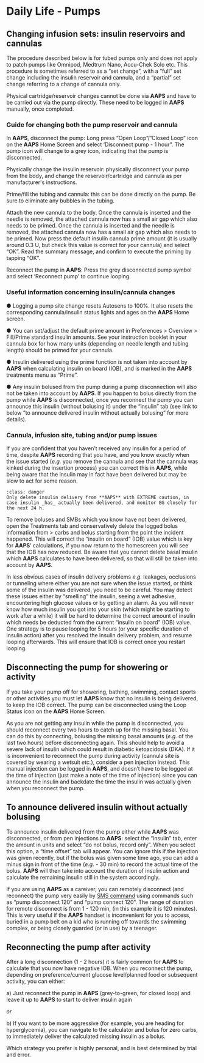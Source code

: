 # Daily Life - Pumps
## Changing infusion sets: insulin reservoirs and cannulas

The procedure described below is for tubed pumps only and does not apply to patch pumps like Omnipod, Medtrum Nano, Accu-Chek Solo etc. This procedure is sometimes referred to as a “set change”, with a “full” set change including the insulin reservoir and cannula, and a “partial” set change referring to a change of cannula only.

Physical cartridge/reservoir changes cannot be done via **AAPS** and have to be carried out via the pump directly. These need to be logged in **AAPS** manually, once completed.

### Guide for changing both the pump reservoir and cannula

In **AAPS**, disconnect the pump: Long press “Open Loop”/”Closed Loop” icon on the **AAPS** Home Screen and select ‘Disconnect pump - 1 hour”. The pump icon will change to a grey icon, indicating that the pump is disconnected.

Physically change the insulin reservoir: physically disconnect your pump from the body, and change the reservoir/cartridge and cannula as per manufacturer's instructions.

Prime/fill the tubing and cannula: this can be done directly on the pump. Be sure to eliminate any bubbles in the tubing.

Attach the new cannula to the body. Once the cannula is inserted and the needle is removed, the attached cannula now has a small air gap which also needs to be primed. Once the cannula is inserted and the needle is removed, the attached cannula now has a small air gap which also needs to be primed. Now press the default insulin cannula prime amount (it is usually around 0.3 U, but check this value is correct for your cannula) and select “OK”. Read the summary message, and confirm to execute the priming by tapping “OK”.

Reconnect the pump in **AAPS**: Press the grey disconnected pump symbol and select ‘Reconnect pump’ to continue looping.

### Useful information concerning insulin/cannula changes

●   Logging a pump site change resets Autosens to 100%. It also resets the corresponding cannula/insulin status lights and ages on the **AAPS** Home screen.

●   You can set/adjust the default prime amount in Preferences > Overview > Fill/Prime standard insulin amounts. See your instruction booklet in your cannula box for how many units (depending on needle length and tubing length) should be primed for your cannula.

●   Insulin delivered using the prime function is not taken into account by **AAPS** when calculating insulin on board (IOB), and is marked in the **AAPS** treatments menu as “Prime”.

●   Any insulin bolused from the pump during a pump disconnection will also not be taken into account by **AAPS**. If you happen to bolus directly from the pump while **AAPS** is disconnected, once you reconnect the pump you can announce this insulin (without bolusing it) under the “insulin” tab (see link to below ”to announce delivered insulin without actually bolusing” for more details).

### Cannula, infusion site, tubing and/or pump issues

If you are confident that you haven’t received any insulin for a period of time, despite **AAPS** recording that you have, and you know exactly when the issue started (_e.g._ you remove the cannula and see that the cannula was kinked during the insertion process) you can correct this in **AAPS**, while being aware that the insulin may in fact have been delivered but may be slow to act for some reason.

```{admonition} Caution - Risk of Hypoglycemia
:class: danger
Only delete insulin delivery from **AAPS** with EXTREME caution, in case insulin _has_ actually been delivered, and monitor BG closely for the next 24 h.
```

To remove boluses and SMBs which you know have not been delivered, open the Treatments tab and conservatively delete the logged bolus information from > carbs and bolus starting from the point the incident happened. This will correct the “insulin on board” (IOB) value which is key for **AAPS**’ calculations, if you now return to the homescreen you will see that the IOB has now reduced. Be aware that you cannot delete basal insulin which **AAPS** calculates to have been delivered, so that will still be taken into account by **AAPS**.

In less obvious cases of insulin delivery problems  _e.g._ leakages, occlusions or tunneling where either you are not sure when the issue started, or think some of the insulin was delivered, you need to be careful. You may detect these issues either by “smelling” the insulin, seeing a wet adhesive, encountering high glucose values or by getting an alarm. As you will never know how much insulin you got into your skin (which might be starting to work after a while) it will be hard to determine the correct amount of insulin which needs be deducted from the current “insulin on board” (IOB) value. One strategy is to pause looping for 5 hours (or your specific duration of insulin action) after you resolved the insulin delivery problem, and resume looping afterwards. This will ensure that IOB is correct once you restart looping.

## Disconnecting the pump for showering or activity

If you take your pump off for showering, bathing, swimming, contact sports or other activities you must let **AAPS** know that no insulin is being delivered, to keep the IOB correct. The pump can be disconnected using the Loop Status icon on the **AAPS** Home Screen.

As you are not getting any insulin while the pump is disconnected, you should reconnect every two hours to catch up for the missing basal. You can do this by connecting, bolusing the missing basal amounts (_e.g._ of the last two hours) before disconnecting again. This should help to avoid a severe lack of insulin which could result in diabetic ketoacidosis (DKA). If it is inconvenient to reconnect the pump during activity (cannula site is covered by wearing a wetsuit _etc._), consider a pen injection instead. This manual injection can be logged in **AAPS**, and doesn’t have to be logged at the time of injection (just make a note of the time of injection) since you can announce the insulin and backdate the time the insulin was actually given when you reconnect the pump.

## To announce delivered insulin without actually bolusing

To announce insulin delivered from the pump either while **AAPS** was disconnected, or from pen injections to **AAPS**: select the “insulin” tab, enter the amount in units and select “do not bolus, record only”. When you select this option, a “time offset” tab will appear. You can ignore this if the injection was given recently, but if the bolus was given some time ago, you can add a minus sign in front of the time (_e.g._ - 30 min) to record the actual time of the bolus. **AAPS** will then take into account the duration of insulin action and calculate the remaining insulin still in the system accordingly.

If you are using **AAPS** as a careiver, you can remotely disconnect (and reconnect) the pump very easily by [SMS command](../RemoteFeatures/SMSCommands.md) using commands such as “pump disconnect 120” and “pump connect 120”. The range of duration for remote disconnect is from 1 - 120 min, (in this example it is 120 minutes). This is very useful if the **AAPS** handset is inconvenient for you to access, buried in a pump belt on a kid who is running off towards the swimming complex, or being closely guarded (or in use) by a teenager.

## Reconnecting the pump after activity

After a long disconnection (1 - 2 hours) it is fairly common for **AAPS** to calculate that you now have negative IOB. When you reconnect the pump, depending on preference/current glucose level/planned food or subsequent activity, you can either:

a) Just reconnect the pump in **AAPS** (grey-to-green, for closed loop) and leave it up to **AAPS** to start to deliver insulin again

_or_

b) If you want to be more aggressive (for example, you are heading for hyperglycemia), you can navigate to the calculator and bolus for zero carbs, to immediately deliver the calculated missing insulin as a bolus.


Which strategy you prefer is highly personal, and is best determined by trial and error.    

